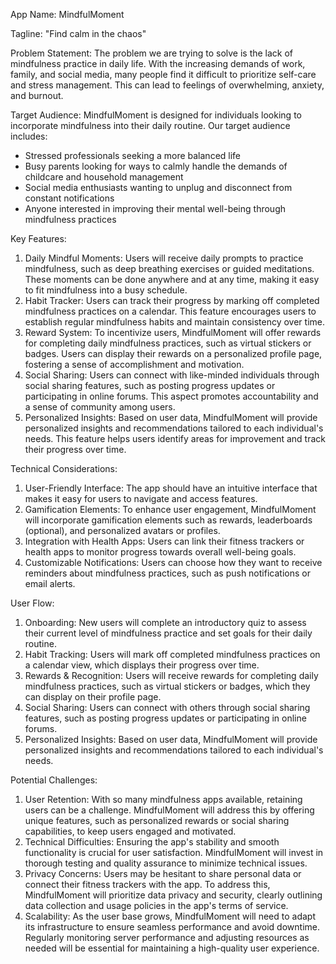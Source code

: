 App Name: MindfulMoment

Tagline: "Find calm in the chaos"

Problem Statement: The problem we are trying to solve is the lack of mindfulness practice in daily life. With the increasing demands of work, family, and social media, many people find it difficult to prioritize self-care and stress management. This can lead to feelings of overwhelming, anxiety, and burnout.

Target Audience: MindfulMoment is designed for individuals looking to incorporate mindfulness into their daily routine. Our target audience includes:

* Stressed professionals seeking a more balanced life
* Busy parents looking for ways to calmly handle the demands of childcare and household management
* Social media enthusiasts wanting to unplug and disconnect from constant notifications
* Anyone interested in improving their mental well-being through mindfulness practices

Key Features:

1. Daily Mindful Moments: Users will receive daily prompts to practice mindfulness, such as deep breathing exercises or guided meditations. These moments can be done anywhere and at any time, making it easy to fit mindfulness into a busy schedule.
2. Habit Tracker: Users can track their progress by marking off completed mindfulness practices on a calendar. This feature encourages users to establish regular mindfulness habits and maintain consistency over time.
3. Reward System: To incentivize users, MindfulMoment will offer rewards for completing daily mindfulness practices, such as virtual stickers or badges. Users can display their rewards on a personalized profile page, fostering a sense of accomplishment and motivation.
4. Social Sharing: Users can connect with like-minded individuals through social sharing features, such as posting progress updates or participating in online forums. This aspect promotes accountability and a sense of community among users.
5. Personalized Insights: Based on user data, MindfulMoment will provide personalized insights and recommendations tailored to each individual's needs. This feature helps users identify areas for improvement and track their progress over time.

Technical Considerations:

1. User-Friendly Interface: The app should have an intuitive interface that makes it easy for users to navigate and access features.
2. Gamification Elements: To enhance user engagement, MindfulMoment will incorporate gamification elements such as rewards, leaderboards (optional), and personalized avatars or profiles.
3. Integration with Health Apps: Users can link their fitness trackers or health apps to monitor progress towards overall well-being goals.
4. Customizable Notifications: Users can choose how they want to receive reminders about mindfulness practices, such as push notifications or email alerts.

User Flow:

1. Onboarding: New users will complete an introductory quiz to assess their current level of mindfulness practice and set goals for their daily routine.
2. Habit Tracking: Users will mark off completed mindfulness practices on a calendar view, which displays their progress over time.
3. Rewards & Recognition: Users will receive rewards for completing daily mindfulness practices, such as virtual stickers or badges, which they can display on their profile page.
4. Social Sharing: Users can connect with others through social sharing features, such as posting progress updates or participating in online forums.
5. Personalized Insights: Based on user data, MindfulMoment will provide personalized insights and recommendations tailored to each individual's needs.

Potential Challenges:

1. User Retention: With so many mindfulness apps available, retaining users can be a challenge. MindfulMoment will address this by offering unique features, such as personalized rewards or social sharing capabilities, to keep users engaged and motivated.
2. Technical Difficulties: Ensuring the app's stability and smooth functionality is crucial for user satisfaction. MindfulMoment will invest in thorough testing and quality assurance to minimize technical issues.
3. Privacy Concerns: Users may be hesitant to share personal data or connect their fitness trackers with the app. To address this, MindfulMoment will prioritize data privacy and security, clearly outlining data collection and usage policies in the app's terms of service.
4. Scalability: As the user base grows, MindfulMoment will need to adapt its infrastructure to ensure seamless performance and avoid downtime. Regularly monitoring server performance and adjusting resources as needed will be essential for maintaining a high-quality user experience.